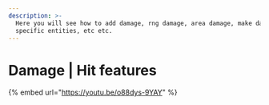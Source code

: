 ```yaml
---
description: >-
  Here you will see how to add damage, rng damage, area damage, make damage to
  specific entities, etc etc.
---
```


# Damage | Hit features

\{% embed url="https://youtu.be/o88dys-9YAY" %\}
